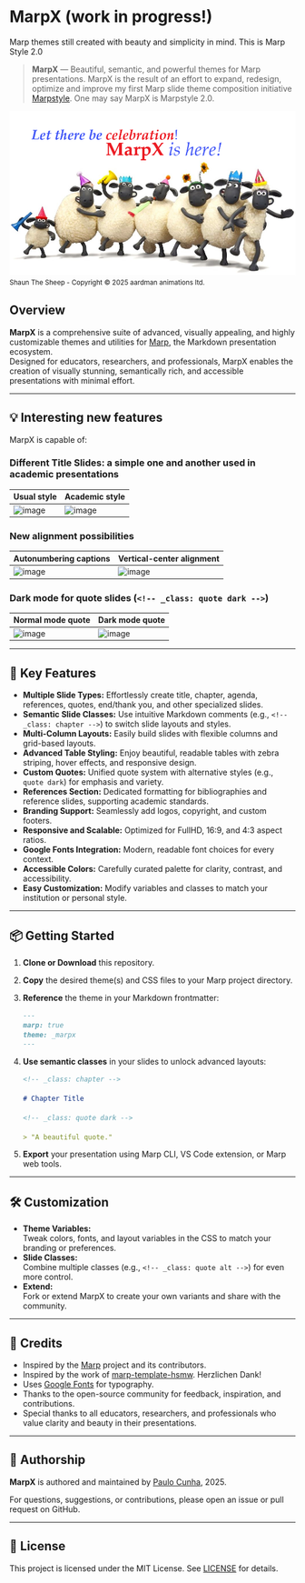 # MarpX (work in progress!)

Marp themes still created with beauty and simplicity in mind.
This is Marp Style 2.0

> **MarpX** — Beautiful, semantic, and powerful themes for Marp presentations.
> MarpX is the result of an effort to expand, redesign, optimize and improve my first Marp slide theme composition initiative [Marpstyle](https://github.com/cunhapaulo/marpstyle). One may say MarpX is Marpstyle 2.0.

![](./assets/images/cartoon/shawn001b.png)
<small>Shaun The Sheep - Copyright ©️ 2025 aardman animations ltd.</small>

## Overview

**MarpX** is a comprehensive suite of advanced, visually appealing, and highly customizable themes and utilities for [Marp](https://marp.app/), the Markdown presentation ecosystem.  
Designed for educators, researchers, and professionals, MarpX enables the creation of visually stunning, semantically rich, and accessible presentations with minimal effort.

---

## 💡 Interesting new features

MarpX is capable of:

### **Different Title Slides**: a simple one and another used in academic presentations
| Usual style | Academic style |
|----|----|
| <img width="427" height="240" alt="image" src="https://github.com/user-attachments/assets/ac44a7ed-dd55-420c-bd3a-b896322c363e" /> | <img width="427" height="240" alt="image" src="https://github.com/user-attachments/assets/87620e8f-c6c5-42e4-b4e3-5a77d8644ed6" /> | 

### New alignment possibilities
| **Autonumbering** captions | **Vertical-center alignment** |
|----|----|
| <img width="427" height="240" alt="image" src="https://github.com/user-attachments/assets/20fc8710-f045-4b4c-8d83-5cb860bd6913" />|<img width="427" height="240" alt="image"  src="https://github.com/user-attachments/assets/c5883ea2-b478-4bfe-83e7-9860045b5592" />|

### Dark mode for **quote slides** (`<!-- _class: quote dark -->`)
| Normal mode quote | Dark mode quote |
|----|----|
| <img width="427" height="240" alt="image" src="https://github.com/user-attachments/assets/82f587c9-61a6-428b-9625-1baee419300a" /> | <img width="427" height="240" alt="image" src="https://github.com/user-attachments/assets/7587a71e-018e-4577-89a2-f7373dfefa00" />

---

## 🚀 Key Features

- **Multiple Slide Types:** Effortlessly create title, chapter, agenda, references, quotes, end/thank you, and other specialized slides.
- **Semantic Slide Classes:** Use intuitive Markdown comments (e.g., `<!-- _class: chapter -->`) to switch slide layouts and styles.
- **Multi-Column Layouts:** Easily build slides with flexible columns and grid-based layouts.
- **Advanced Table Styling:** Enjoy beautiful, readable tables with zebra striping, hover effects, and responsive design.
- **Custom Quotes:** Unified quote system with alternative styles (e.g., `quote dark`) for emphasis and variety.
- **References Section:** Dedicated formatting for bibliographies and reference slides, supporting academic standards.
- **Branding Support:** Seamlessly add logos, copyright, and custom footers.
- **Responsive and Scalable:** Optimized for FullHD, 16:9, and 4:3 aspect ratios.
- **Google Fonts Integration:** Modern, readable font choices for every context.
- **Accessible Colors:** Carefully curated palette for clarity, contrast, and accessibility.
- **Easy Customization:** Modify variables and classes to match your institution or personal style.

---

## 📦 Getting Started

1. **Clone or Download** this repository.
2. **Copy** the desired theme(s) and CSS files to your Marp project directory.
3. **Reference** the theme in your Markdown frontmatter:
   ```markdown
   ---
   marp: true
   theme: _marpx
   ---
   ```
4. **Use semantic classes** in your slides to unlock advanced layouts:

   ```markdown
   <!-- _class: chapter -->

   # Chapter Title

   <!-- _class: quote dark -->

   > "A beautiful quote."
   ```

5. **Export** your presentation using Marp CLI, VS Code extension, or Marp web tools.

---

## 🛠️ Customization

- **Theme Variables:**  
  Tweak colors, fonts, and layout variables in the CSS to match your branding or preferences.
- **Slide Classes:**  
  Combine multiple classes (e.g., `<!-- _class: quote alt -->`) for even more control.
- **Extend:**  
  Fork or extend MarpX to create your own variants and share with the community.

---

## 🙏 Credits

- Inspired by the [Marp](https://marp.app/) project and its contributors.
- Inspired by the work of [marp-template-hsmw](https://git.hs-mittweida.de/marp/marp-template-hsmw). Herzlichen Dank!
- Uses [Google Fonts](https://fonts.google.com/) for typography.
- Thanks to the open-source community for feedback, inspiration, and contributions.
- Special thanks to all educators, researchers, and professionals who value clarity and beauty in their presentations.

---

## 👤 Authorship

**MarpX** is authored and maintained by [Paulo Cunha](https://github.com/cunhapaulo), 2025.

For questions, suggestions, or contributions, please open an issue or pull request on GitHub.

---

## 📄 License

This project is licensed under the MIT License. See [LICENSE](LICENSE) for details.
